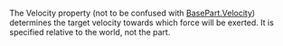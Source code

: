 The Velocity property (not to be confused with [BasePart.Velocity](https://developer.roblox.com/api-reference/property/BasePart/Velocity)) determines the target velocity towards which force will be exerted. It is specified relative to the world, not the part.